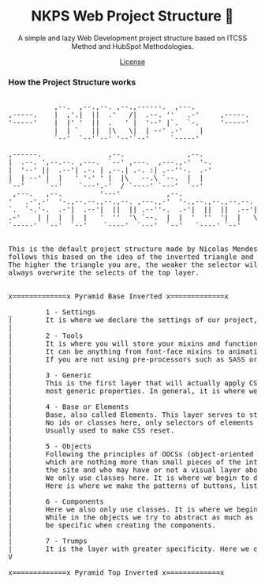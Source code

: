 <h1 align="center">NKPS Web Project Structure 🚀</h1>

<p align="center">A simple and lazy Web Development project structure based on ITCSS Method and HubSpot Methodologies.</p>

<p align="center">
  <a href="./LICENSE">License</a>
</p>

<h3> How the Project Structure works </h3>

<pre>
                                                           
           ,--.  ,--.,--. ,--.,------.  ,---.              
,-----.    |  ,'.|  ||  .'   /|  .--. ''   .-'     ,-----. 
'-----'    |  |' '  ||  .   ' |  '--' |`.  `-.     '-----' 
           |  | `   ||  |\   \|  | --' .-'    |            
           `--'  `--'`--' '--'`--'     `-----'             
                                                                       
,------.                ,--.               ,--.                    
|  .--. ',--.--. ,---.  `--' ,---.  ,---.,-'  '-.                  
|  '--' ||  .--'| .-. | ,--.| .-. :| .--''-.  .-'                  
|  | --' |  |   ' '-' ' |  |\   --.\ `--.  |  |                    
`--'     `--'    `---'.-'  / `----' `---'  `--'                    
 ,---.   ,--.         '---'           ,--.                         
'   .-',-'  '-.,--.--.,--.,--. ,---.,-'  '-.,--.,--.,--.--. ,---.  
`.  `-.'-.  .-'|  .--'|  ||  || .--''-.  .-'|  ||  ||  .--'| .-. : 
.-'    | |  |  |  |   '  ''  '\ `--.  |  |  '  ''  '|  |   \   --. 
`-----'  `--'  `--'    `----'  `---'  `--'   `----' `--'    `----' 
                                                                   

This is the default project structure made by Nicolas Mendes based on the ITCSS (Inverted Triangle CSS) 
follows this based on the idea of the inverted triangle and it is based on Boilerplate HubSpot Theme. 
The higher the triangle you are, the weaker the selector will be. The selectors present in a layer 
always overwrite the selects of the top layer.


x=============x Pyramid Base Inverted x=============x

_        1 - Settings
|        It is where we declare the settings of our project, such as variables of measurements, colors, etc.
|
|        2 - Tools
|        It is where you will store your mixins and functions needed to build your layouts.
|        It can be anything from font-face mixins to animation mixins, etc.
|        If you are not using pre-processors such as SASS or Less, this layer can be ignored.
|
|        3 - Generic
|        This is the first layer that will actually apply CSS final and it is intended for the 
|        most generic properties. In general, it is where we put resets, box-sizing, etc.
|
|        4 - Base or Elements
|        Base, also called Elements. This layer serves to stylize the most basic part of the elements. 
|        No ids or classes here, only selectors of elements such as H1-H6 headings, a, buttons, etc.
|        Usually used to make CSS reset.
|
|        5 - Objects
|        Following the principles of OOCSs (object-oriented CSS), here is where we will have our little "objects", 
|        which are nothing more than small pieces of the interface, in general, patterns that are repeated throughout 
|        the site and who may have or not a visual layer above.
|        We only use classes here. It is where we begin to declare the structure of our elements.
|        Here is where we make the patterns of buttons, lists, panels, etc. At that time, only the use of classes are also allowed.
|
|        6 - Components
|        Here we also only use classes. It is where we begin to stylize our elements more specifically.
|        While in the objects we try to abstract as much as possible, to have many reusable and generic objects, here we will 
|        be specific when creating the components.
|
|        7 - Trumps
|        It is the layer with greater specificity. Here we create small classes with "!important;" to overwrite certain rules.
V

x=============x Pyramid Top Inverted x=============x
</pre>
